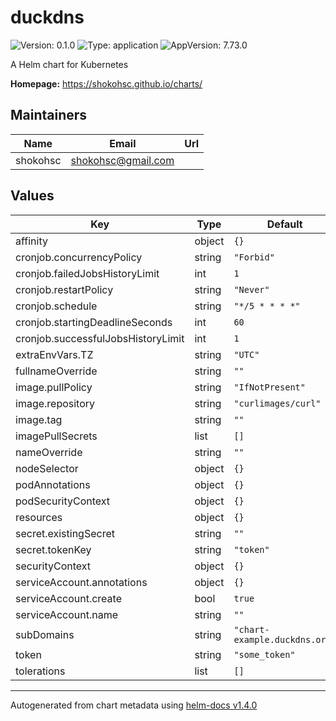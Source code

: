 # duckdns

![Version: 0.1.0](https://img.shields.io/badge/Version-0.1.0-informational?style=flat-square) ![Type: application](https://img.shields.io/badge/Type-application-informational?style=flat-square) ![AppVersion: 7.73.0](https://img.shields.io/badge/AppVersion-7.73.0-informational?style=flat-square)

A Helm chart for Kubernetes

**Homepage:** <https://shokohsc.github.io/charts/>

## Maintainers

| Name | Email | Url |
| ---- | ------ | --- |
| shokohsc | shokohsc@gmail.com |  |

## Values

| Key | Type | Default | Description |
|-----|------|---------|-------------|
| affinity | object | `{}` |  |
| cronjob.concurrencyPolicy | string | `"Forbid"` |  |
| cronjob.failedJobsHistoryLimit | int | `1` |  |
| cronjob.restartPolicy | string | `"Never"` |  |
| cronjob.schedule | string | `"*/5 * * * *"` |  |
| cronjob.startingDeadlineSeconds | int | `60` |  |
| cronjob.successfulJobsHistoryLimit | int | `1` |  |
| extraEnvVars.TZ | string | `"UTC"` |  |
| fullnameOverride | string | `""` |  |
| image.pullPolicy | string | `"IfNotPresent"` |  |
| image.repository | string | `"curlimages/curl"` |  |
| image.tag | string | `""` |  |
| imagePullSecrets | list | `[]` |  |
| nameOverride | string | `""` |  |
| nodeSelector | object | `{}` |  |
| podAnnotations | object | `{}` |  |
| podSecurityContext | object | `{}` |  |
| resources | object | `{}` |  |
| secret.existingSecret | string | `""` |  |
| secret.tokenKey | string | `"token"` |  |
| securityContext | object | `{}` |  |
| serviceAccount.annotations | object | `{}` |  |
| serviceAccount.create | bool | `true` |  |
| serviceAccount.name | string | `""` |  |
| subDomains | string | `"chart-example.duckdns.org"` |  |
| token | string | `"some_token"` |  |
| tolerations | list | `[]` |  |

----------------------------------------------
Autogenerated from chart metadata using [helm-docs v1.4.0](https://github.com/norwoodj/helm-docs/releases/v1.4.0)
